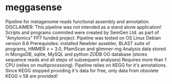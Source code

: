 # meggasense
Pipeline for metagenome reads functional assembly and annotation.
DISCLAIMER:
This pipeline was not intended as a stand alone application!
Scripts and programs commited were created by SemGen Ltd. as part of "Amylomics" FP7 funded project.
Pipeline was tested on OS Linux Debian version 8.6
Prerequisites: installed Newbler assebler, BLAST suite of programs, HMMER v > 3.0, PfamScan and glimmer-mg
Analysis data stored in MongoDB, sqlite, MySQL and python ZODB OO database (stores sequence reads and all steps of subsequent analyses)
Requires more than 1 CPU (relies on multiprocessing).
Pipeline relies on KEGG for it's annotations. Since KEGG stopped providing it's data for free, only data from obsolete KEGG v 58 are provided!
